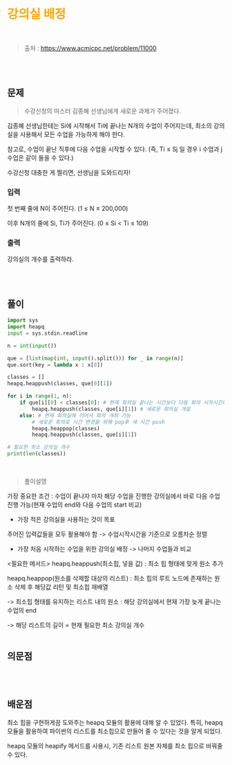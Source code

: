 <br/><Br>

<span style = "color:orange">

# 강의실 배정
</span>
<br>

> 출처 : https://www.acmicpc.net/problem/11000


<br/><br>

## 문제

> 수강신청의 마스터 김종혜 선생님에게 새로운 과제가 주어졌다. 

김종혜 선생님한테는 Si에 시작해서 Ti에 끝나는 N개의 수업이 주어지는데, 최소의 강의실을 사용해서 모든 수업을 가능하게 해야 한다. 

참고로, 수업이 끝난 직후에 다음 수업을 시작할 수 있다. (즉, Ti ≤ Sj 일 경우 i 수업과 j 수업은 같이 들을 수 있다.)

수강신청 대충한 게 찔리면, 선생님을 도와드리자!

### 입력
첫 번째 줄에 N이 주어진다. (1 ≤ N ≤ 200,000)

이후 N개의 줄에 Si, Ti가 주어진다. (0 ≤ Si < Ti ≤ 109)
### 출력
강의실의 개수를 출력하라.


<br/><br>

## 풀이

```python
import sys
import heapq
input = sys.stdin.readline

n = int(input())

que = [list(map(int, input().split())) for _ in range(n)]
que.sort(key = lambda x : x[0])

classes = []
heapq.heappush(classes, que[0][1])

for i in range(1, n):
    if que[i][0] < classes[0]: # 현재 회의실 끝나는 시간보다 다음 회의 시작시간이 빠르면
        heapq.heappush(classes, que[i][1]) # 새로운 회의실 개설
    else: # 현재 회의실에 이어서 회의 개최 가능
        # 새로운 회의로 시간 변경을 위해 pop후 새 시간 push
        heapq.heappop(classes)
        heapq.heappush(classes, que[i][1])

# 필요한 최소 강의실 개수
print(len(classes))
```
<br>

> 풀이설명

가장 중요한 조건 : 수업이 끝나자 마자 해당 수업을 진행한 강의실에서 바로 다음 수업 진행 가능(현재 수업의 end와 다음 수업의 start 비교)
- 가장 적은 강의실을 사용하는 것이 목표

주어진 입력값들을 모두 활용해야 함 -> 수업시작시간을 기준으로 오름차순 정렬
- 가장 처음 시작하는 수업을 위한 강의실 배정 -> 나머지 수업들과 비교

<필요한 메서드>
heapq.heappush(최소힙, 넣을 값) : 최소 힙 형태에 맞게 원소 추가

heapq.heappop(원소를 삭제할 대상의 리스트) : 최소 힙의 루트 노드에 존재하는 원소 삭제 후 해당값 리턴 및 최소힙 재배열

-> 최소힙 형태를 유지하는 리스트 내의 원소 : 해당 강의실에서 현재 가장 늦게 끝나는 수업의 end

-> 해당 리스트의 길이 = 현재 필요한 최소 강의실 개수
<br/><br>


## 의문점

<br/><br>


## 배운점
최소 힙을 구현하게끔 도와주는 heapq 모듈의 활용에 대해 알 수 있었다. 특히, heapq 모듈을 활용하여 파이썬의 리스트를 최소힙으로 만들어 줄 수 있다는 것을 알게 되었다.

heapq 모듈의 heapify 메서드를 사용시, 기존 리스트 원본 자체를 최소 힙으로 바꿔줄 수 있다.
